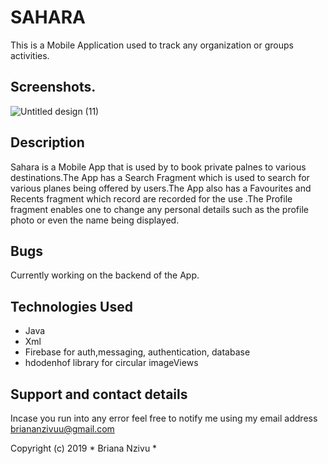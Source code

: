 # SAHARA
This is a Mobile Application used to track any organization or groups activities.

## Screenshots.
![Untitled design (11)](https://user-images.githubusercontent.com/45882800/89277644-c722e480-d64d-11ea-85ee-f07d59a7bc90.png)


## Description
Sahara is a Mobile App that is used by to book private palnes to various destinations.The App has a Search Fragment which is used to search for various planes being offered by users.The App also has a Favourites and Recents fragment which record are recorded for the use .The Profile fragment enables one to change any personal details such as the profile photo or even the name being displayed.



## Bugs

Currently working on the backend of the App.

## Technologies Used

* Java
* Xml
* Firebase for auth,messaging, authentication, database
* hdodenhof library for circular imageViews


## Support and contact details
Incase you run into any error feel free to notify me using my email address briananzivuu@gmail.com

Copyright (c) 2019 * Briana Nzivu *
